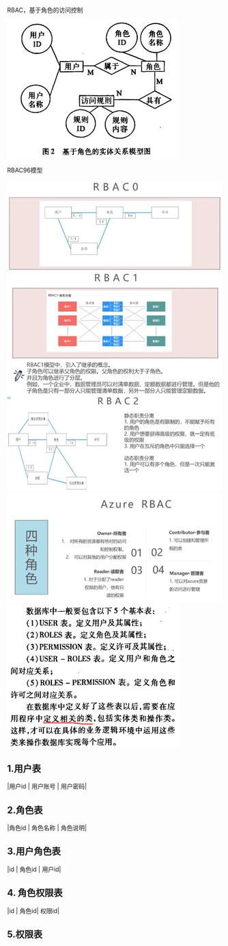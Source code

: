 RBAC，基于角色的访问控制

<img src="./笔记素材图/image-20220915151906938.png" alt="image-20220915151906938" style="zoom:60%;" />

RBAC96模型

<img src="./笔记素材图/image-20220907141350973.png" alt="image-20220907141350973" style="zoom:67%;" />

<img src="./笔记素材图/image-20220907141413940.png" alt="image-20220907141413940" style="zoom:67%;" />

<img src="./笔记素材图/image-20220907141459660.png" alt="image-20220907141459660" style="zoom:67%;" />

<img src="./笔记素材图/image-20220907141758331.png" alt="image-20220907141758331" style="zoom:67%;" />

<img src="./笔记素材图/image-20220915152025456.png" alt="image-20220915152025456" style="zoom:55%;" />



## 1.用户表
|用户id | 用户账号 | 用户密码|

## 2.角色表
|角色id | 角色名称 | 角色说明|

## 3.用户角色表
|id | 角色id | 用户id|

## 4. 角色权限表
|id | 角色id| 权限id|

## 5.权限表

